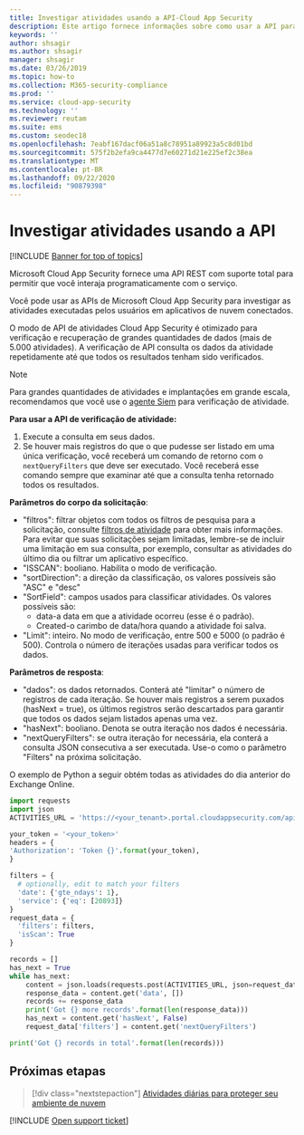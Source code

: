 ```yaml
---
title: Investigar atividades usando a API-Cloud App Security
description: Este artigo fornece informações sobre como usar a API para investigar a atividade do usuário no Cloud App Security.
keywords: ''
author: shsagir
ms.author: shsagir
manager: shsagir
ms.date: 03/26/2019
ms.topic: how-to
ms.collection: M365-security-compliance
ms.prod: ''
ms.service: cloud-app-security
ms.technology: ''
ms.reviewer: reutam
ms.suite: ems
ms.custom: seodec18
ms.openlocfilehash: 7eabf167dacf06a51a8c78951a89923a5c8d01bd
ms.sourcegitcommit: 575f2b2efa9ca4477d7e60271d21e225ef2c38ea
ms.translationtype: MT
ms.contentlocale: pt-BR
ms.lasthandoff: 09/22/2020
ms.locfileid: "90879398"
---
```

# <a name="investigate-activities-using-the-api"></a>Investigar atividades usando a API

[!INCLUDE [Banner for top of topics](includes/banner.md)]

Microsoft Cloud App Security fornece uma API REST com suporte total para permitir que você interaja programaticamente com o serviço.

Você pode usar as APIs de Microsoft Cloud App Security para investigar as atividades executadas pelos usuários em aplicativos de nuvem conectados.

O modo de API de atividades Cloud App Security é otimizado para verificação e recuperação de grandes quantidades de dados (mais de 5.000 atividades). A verificação de API consulta os dados da atividade repetidamente até que todos os resultados tenham sido verificados.

> [!NOTE]
> Para grandes quantidades de atividades e implantações em grande escala, recomendamos que você use o [agente Siem](siem.md) para verificação de atividade.

**Para usar a API de verificação de atividade:**

1. Execute a consulta em seus dados.
1. Se houver mais registros do que o que pudesse ser listado em uma única verificação, você receberá um comando de retorno com o `nextQueryFilters` que deve ser executado. Você receberá esse comando sempre que examinar até que a consulta tenha retornado todos os resultados.

**Parâmetros do corpo da solicitação**:

- "filtros": filtrar objetos com todos os filtros de pesquisa para a solicitação, consulte [filtros de atividade](activity-filters.md) para obter mais informações. Para evitar que suas solicitações sejam limitadas, lembre-se de incluir uma limitação em sua consulta, por exemplo, consultar as atividades do último dia ou filtrar um aplicativo específico.
- "ISSCAN": booliano. Habilita o modo de verificação.
- "sortDirection": a direção da classificação, os valores possíveis são "ASC" e "desc"
- "SortField": campos usados para classificar atividades. Os valores possíveis são:
  - data-a data em que a atividade ocorreu (esse é o padrão).
  - Created-o carimbo de data/hora quando a atividade foi salva.
- "Limit": inteiro. No modo de verificação, entre 500 e 5000 (o padrão é 500). Controla o número de iterações usadas para verificar todos os dados.

**Parâmetros de resposta**:

- "dados": os dados retornados. Conterá até "limitar" o número de registros de cada iteração. Se houver mais registros a serem puxados (hasNext = true), os últimos registros serão descartados para garantir que todos os dados sejam listados apenas uma vez.
- "hasNext": booliano. Denota se outra iteração nos dados é necessária.
- "nextQueryFilters": se outra iteração for necessária, ela conterá a consulta JSON consecutiva a ser executada. Use-o como o parâmetro "Filters" na próxima solicitação.

O exemplo de Python a seguir obtém todas as atividades do dia anterior do Exchange Online.

``` python
import requests
import json
ACTIVITIES_URL = 'https://<your_tenant>.portal.cloudappsecurity.com/api/v1/activities/'

your_token = '<your_token>'
headers = {
'Authorization': 'Token {}'.format(your_token),
}

filters = {
  # optionally, edit to match your filters
  'date': {'gte_ndays': 1},
  'service': {'eq': [20893]}
}
request_data = {
  'filters': filters,
  'isScan': True
}

records = []
has_next = True
while has_next:
    content = json.loads(requests.post(ACTIVITIES_URL, json=request_data, headers=headers).content)
    response_data = content.get('data', [])
    records += response_data
    print('Got {} more records'.format(len(response_data)))
    has_next = content.get('hasNext', False)
    request_data['filters'] = content.get('nextQueryFilters')

print('Got {} records in total'.format(len(records)))
```

## <a name="next-steps"></a>Próximas etapas

> [!div class="nextstepaction"]
> [Atividades diárias para proteger seu ambiente de nuvem](daily-activities-to-protect-your-cloud-environment.md)

[!INCLUDE [Open support ticket](includes/support.md)]
